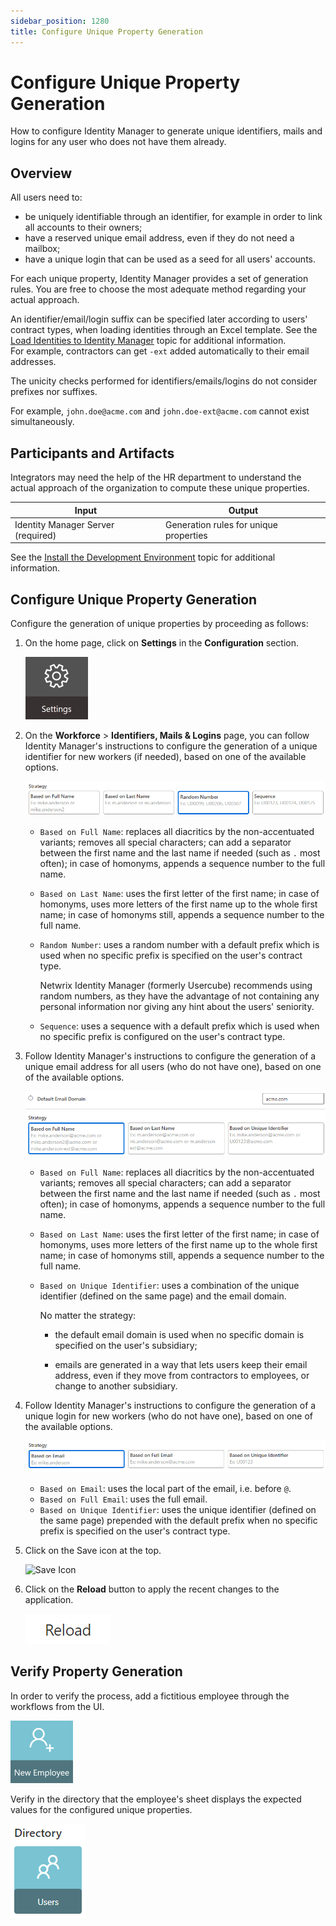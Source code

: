 ```yaml
---
sidebar_position: 1280
title: Configure Unique Property Generation
---
```


# Configure Unique Property Generation

How to configure Identity Manager to generate unique identifiers, mails and logins for any user who does not have them already.

## Overview

All users need to:

* be uniquely identifiable through an identifier, for example in order to link all accounts to their owners;
* have a reserved unique email address, even if they do not need a mailbox;
* have a unique login that can be used as a seed for all users' accounts.

For each unique property, Identity Manager provides a set of generation rules. You are free to choose the most adequate method regarding your actual approach.

An identifier/email/login suffix can be specified later according to users' contract types, when loading identities through an Excel template.
See the [Load Identities to Identity Manager](../load-identities/index "Load Identities") topic for additional information.  
For example, contractors can get `-ext` added automatically to their email addresses.  
  
The unicity checks performed for identifiers/emails/logins do not consider prefixes nor suffixes.
  
For example, `john.doe@acme.com` and `john.doe-ext@acme.com` cannot exist simultaneously.

## Participants and Artifacts

Integrators may need the help of the HR department to understand the actual approach of the organization to compute these unique properties.

| Input | Output |
| --- | --- |
| Identity Manager Server (required) | Generation rules for unique properties |

See the [Install the Development Environment](../../development-environment-installation/index "Install the Development Environment") topic for additional information.

## Configure Unique Property Generation

Configure the generation of unique properties by proceeding as follows:

1. On the home page, click on **Settings** in the **Configuration** section.

   ![Home Page - Configuration](../../../../../../../../static/images/Usercube_6.2/Content/Resources/Images/Home_settings_V523.png)
2. On the **Workforce** > **Identifiers, Mails & Logins** page, you can follow Identity Manager's instructions to configure the generation of a unique identifier for new workers (if needed), based on one of the available options.

   ![Unique Identifier Generation](../../../../../../../../static/images/Usercube_6.2/Content/Resources/Images/InitialLoad_uniqueIdentifier_V602.png)

   * `Based on Full Name`: replaces all diacritics by the non-accentuated variants; removes all special characters; can add a separator between the first name and the last name if needed (such as `.` most often); in case of homonyms, appends a sequence number to the full name.
   * `Based on Last Name`: uses the first letter of the first name; in case of homonyms, uses more letters of the first name up to the whole first name; in case of homonyms still, appends a sequence number to the full name.
   * `Random Number`: uses a random number with a default prefix which is used when no specific prefix is specified on the user's contract type.

     Netwrix Identity Manager (formerly Usercube) recommends using random numbers, as they have the advantage of not containing any personal information nor giving any hint about the users' seniority.
   * `Sequence`: uses a sequence with a default prefix which is used when no specific prefix is configured on the user's contract type.
3. Follow Identity Manager's instructions to configure the generation of a unique email address for all users (who do not have one), based on one of the available options.

   ![Unique Email Generation](../../../../../../../../static/images/Usercube_6.2/Content/Resources/Images/InitialLoad_uniqueEmail_V602.png)

   * `Based on Full Name`: replaces all diacritics by the non-accentuated variants; removes all special characters; can add a separator between the first name and the last name if needed (such as `.` most often); in case of homonyms, appends a sequence number to the full name.
   * `Based on Last Name`: uses the first letter of the first name; in case of homonyms, uses more letters of the first name up to the whole first name; in case of homonyms still, appends a sequence number to the full name.
   * `Based on Unique Identifier`: uses a combination of the unique identifier (defined on the same page) and the email domain.

     No matter the strategy:
       
       
     - the default email domain is used when no specific domain is specified on the user's subsidiary;
       
       
     - emails are generated in a way that lets users keep their email address, even if they move from contractors to employees, or change to another subsidiary.
4. Follow Identity Manager's instructions to configure the generation of a unique login for new workers (who do not have one), based on one of the available options.

   ![Unique Login Generation](../../../../../../../../static/images/Usercube_6.2/Content/Resources/Images/InitialLoad_uniqueLogin_V602.png)

   * `Based on Email`: uses the local part of the email, i.e. before `@`.
   * `Based on Full Email`: uses the full email.
   * `Based on Unique Identifier`: uses the unique identifier (defined on the same page) prepended with the default prefix when no specific prefix is specified on the user's contract type.
5. Click on the Save icon at the top.

   ![Save Icon](../../../../../../../../static/images/Usercube_6.2/Content/Resources/Images/iconSave_V602.svg)
6. Click on the **Reload** button to apply the recent changes to the application.

   ![Reload Button](../../../../../../../../static/images/Usercube_6.2/Content/Resources/Images/Reload_V603.png)

## Verify Property Generation

In order to verify the process, add a fictitious employee through the workflows from the UI.

![Home - New Employee](../../../../../../../../static/images/Usercube_6.2/Content/Resources/Images/Home_newEmployee_V600.png)

Verify in the directory that the employee's sheet displays the expected values for the configured unique properties.

![Home - Directory User](../../../../../../../../static/images/Usercube_6.2/Content/Resources/Images/Home_directoryUser_V523.png)